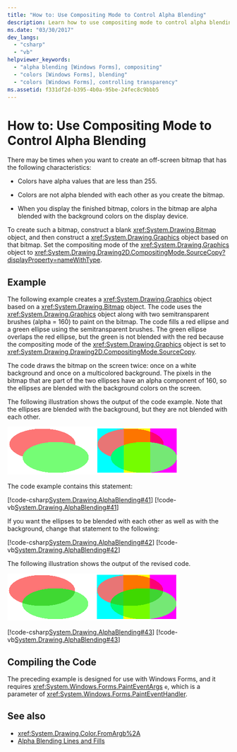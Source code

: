 ```yaml
---
title: "How to: Use Compositing Mode to Control Alpha Blending"
description: Learn how to use compositing mode to control alpha blending using a System.Drawing.Bitmap object and a System.Drawing.Graphics object.
ms.date: "03/30/2017"
dev_langs: 
  - "csharp"
  - "vb"
helpviewer_keywords: 
  - "alpha blending [Windows Forms], compositing"
  - "colors [Windows Forms], blending"
  - "colors [Windows Forms], controlling transparency"
ms.assetid: f331df2d-b395-4b0a-95be-24fec8c9bbb5
---
```

# How to: Use Compositing Mode to Control Alpha Blending

There may be times when you want to create an off-screen bitmap that has the following characteristics:  
  
- Colors have alpha values that are less than 255.  
  
- Colors are not alpha blended with each other as you create the bitmap.  
  
- When you display the finished bitmap, colors in the bitmap are alpha blended with the background colors on the display device.  
  
 To create such a bitmap, construct a blank <xref:System.Drawing.Bitmap> object, and then construct a <xref:System.Drawing.Graphics> object based on that bitmap. Set the compositing mode of the <xref:System.Drawing.Graphics> object to <xref:System.Drawing.Drawing2D.CompositingMode.SourceCopy?displayProperty=nameWithType>.  
  
## Example  

 The following example creates a <xref:System.Drawing.Graphics> object based on a <xref:System.Drawing.Bitmap> object. The code uses the <xref:System.Drawing.Graphics> object along with two semitransparent brushes (alpha = 160) to paint on the bitmap. The code fills a red ellipse and a green ellipse using the semitransparent brushes. The green ellipse overlaps the red ellipse, but the green is not blended with the red because the compositing mode of the <xref:System.Drawing.Graphics> object is set to <xref:System.Drawing.Drawing2D.CompositingMode.SourceCopy>.  
  
 The code draws the bitmap on the screen twice: once on a white background and once on a multicolored background. The pixels in the bitmap that are part of the two ellipses have an alpha component of 160, so the ellipses are blended with the background colors on the screen.  
  
 The following illustration shows the output of the code example. Note that the ellipses are blended with the background, but they are not blended with each other.  
  
 ![Diagram showing ellipses blended with the background, not each other.](./media/how-to-use-compositing-mode-to-control-alpha-blending/ellipses-blended-background.png)  
  
 The code example contains this statement:  
  
 [!code-csharp[System.Drawing.AlphaBlending#41](~/samples/snippets/csharp/VS_Snippets_Winforms/System.Drawing.AlphaBlending/CS/Class1.cs#41)]
 [!code-vb[System.Drawing.AlphaBlending#41](~/samples/snippets/visualbasic/VS_Snippets_Winforms/System.Drawing.AlphaBlending/VB/Class1.vb#41)]  
  
 If you want the ellipses to be blended with each other as well as with the background, change that statement to the following:  
  
 [!code-csharp[System.Drawing.AlphaBlending#42](~/samples/snippets/csharp/VS_Snippets_Winforms/System.Drawing.AlphaBlending/CS/Class1.cs#42)]
 [!code-vb[System.Drawing.AlphaBlending#42](~/samples/snippets/visualbasic/VS_Snippets_Winforms/System.Drawing.AlphaBlending/VB/Class1.vb#42)]  
  
 The following illustration shows the output of the revised code.  
  
 ![Diagram that shows ellipses blended together and with background.](./media/how-to-use-compositing-mode-to-control-alpha-blending/blend-ellipses-background.png)  
  
 [!code-csharp[System.Drawing.AlphaBlending#43](~/samples/snippets/csharp/VS_Snippets_Winforms/System.Drawing.AlphaBlending/CS/Class1.cs#43)]
 [!code-vb[System.Drawing.AlphaBlending#43](~/samples/snippets/visualbasic/VS_Snippets_Winforms/System.Drawing.AlphaBlending/VB/Class1.vb#43)]  
  
## Compiling the Code  

 The preceding example is designed for use with Windows Forms, and it requires <xref:System.Windows.Forms.PaintEventArgs> `e`, which is a parameter of <xref:System.Windows.Forms.PaintEventHandler>.  
  
## See also

- <xref:System.Drawing.Color.FromArgb%2A>
- [Alpha Blending Lines and Fills](alpha-blending-lines-and-fills.md)
